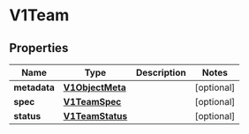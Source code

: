 # V1Team

## Properties
Name | Type | Description | Notes
------------ | ------------- | ------------- | -------------
**metadata** | [**V1ObjectMeta**](V1ObjectMeta.md) |  |  [optional]
**spec** | [**V1TeamSpec**](V1TeamSpec.md) |  |  [optional]
**status** | [**V1TeamStatus**](V1TeamStatus.md) |  |  [optional]
